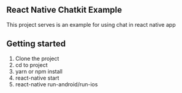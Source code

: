 ## React Native Chatkit Example
This project serves is an example for using chat in react native app

## Getting started
1. Clone the project
2. cd to project
3. yarn or npm install
4. react-native start
5. react-native run-android/run-ios

